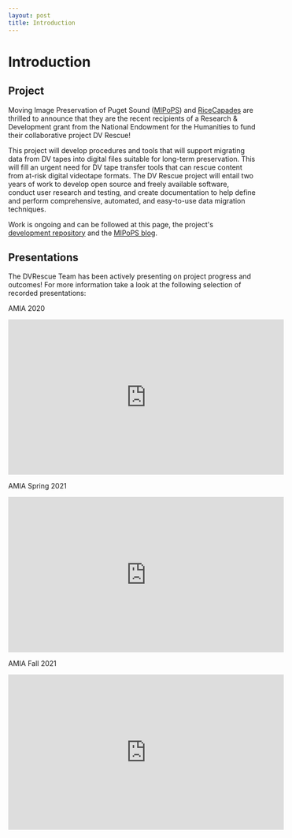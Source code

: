 ```yaml
---
layout: post
title: Introduction
---
```


# Introduction

## Project

Moving Image Preservation of Puget Sound ([MIPoPS](https://www.mipops.org)) and [RiceCapades](http://dericed.com/) are thrilled to announce that they are the recent recipients of a Research & Development grant from the National Endowment for the Humanities to fund their collaborative project DV Rescue!

This project will develop procedures and tools that will support migrating data from DV tapes into digital files suitable for long-term preservation. This will fill an urgent need for DV tape transfer tools that can rescue content from at-risk digital videotape formats. The DV Rescue project will entail two years of work to develop open source and freely available software, conduct user research and testing, and create documentation to help define and perform comprehensive, automated, and easy-to-use data migration techniques.

Work is ongoing and can be followed at this page, the project's [development repository](https://github.com/mipops/dvrescue) and the [MIPoPS blog](https://mipops.tumblr.com/).



## Presentations

The DVRescue Team has been actively presenting on project progress and outcomes! For more information take a look at the following selection of recorded presentations:

AMIA 2020
<iframe width="560" height="315" src="https://www.youtube.com/embed/YGPIqJ4_ssI" title="YouTube video player" frameborder="0" allow="accelerometer; autoplay; clipboard-write; encrypted-media; gyroscope; picture-in-picture" allowfullscreen></iframe>

AMIA Spring 2021
<iframe width="560" height="315" src="https://www.youtube.com/embed/7FaZw3RoVbA" title="YouTube video player" frameborder="0" allow="accelerometer; autoplay; clipboard-write; encrypted-media; gyroscope; picture-in-picture" allowfullscreen></iframe>

AMIA Fall 2021
<iframe width="560" height="315" src="https://www.youtube.com/embed/K3IwVTyqTbU" title="YouTube video player" frameborder="0" allow="accelerometer; autoplay; clipboard-write; encrypted-media; gyroscope; picture-in-picture" allowfullscreen></iframe>